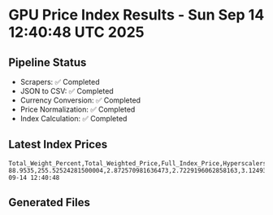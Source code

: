 # GPU Price Index Results - Sun Sep 14 12:40:48 UTC 2025

## Pipeline Status
- Scrapers: ✅ Completed
- JSON to CSV: ✅ Completed
- Currency Conversion: ✅ Completed
- Price Normalization: ✅ Completed
- Index Calculation: ✅ Completed

## Latest Index Prices
```
Total_Weight_Percent,Total_Weighted_Price,Full_Index_Price,Hyperscalers_Only_Price,Non_Hyperscalers_Only_Price,Hyperscaler_Weight,Non_Hyperscaler_Weight,Calculation_Date
88.9535,255.52524281500004,2.872570981636473,2.7229196062858163,3.124931281803495,55.84,33.113499999999995,2025-09-14 12:40:48
```

## Generated Files
```
```
